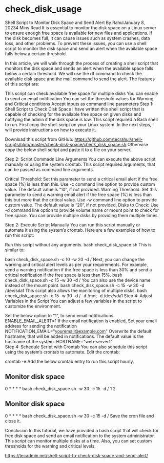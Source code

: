 # check_disk_usage

Shell Script to Monitor Disk Space and Send Alert
By RahulJanuary 8, 20234 Mins Read
It is essential to monitor the disk space on a Linux server to ensure enough free space is available for new files and applications. If the disk becomes full, it can cause issues such as system crashes, data loss, and other problems. To prevent these issues, you can use a shell script to monitor the disk space and send an alert when the available space falls below a certain threshold.

In this article, we will walk through the process of creating a shell script that monitors the disk space and sends an alert when the available space falls below a certain threshold. We will use the df command to check the available disk space and the mail command to send the alert. The features of this script are:

This script can check available free space for multiple disks
You can enable to send an email notification
You can set the threshold values for Warning and Critical conditions
Accept inputs as command line parameters
Step 1: Shell Script to Check Disk Space
I have written this shell script that is capable of checking for the available free space on given disks and notifying the admin if the disk space is low. This script required a Bash shell to run. First copy the shell script on your Linux system. In the next steps, I will provide instructions on how to execute it.

Download this script from GitHub:
https://github.com/tecrahul/shell-scripts/blob/master/check-disk-space/check_disk_space.sh
Otherwise copy the below shell script and paste it to a file on your server.

Step 2: Script Commadn Line Arguments
You can execute the above script manually or using the system crontab. This script required arguments, that can be passed as command line arguments.

Critical Threshold: Set this parameter to send a critical email alert if the free space (%) is less than this. Use -c command line option to provide custom value. The default value is “10”, if not provided.
Warning Threshold: Set this parameter to send a warning email alert if the free space (%) is less than this but more that the critical value. Use -w command line option to provide custom value. The default value is “20”, if not provided.
Disks to Check: Use -d command line option to provide volume name or mount point to check for free space. You can provide multiple disks by providing them multiple times.

Step 2: Execute Script Manually
You can run this script manually or automate it using the system’s crontab. Here are a few examples of how to run this script:

Run this script without any arguments.
bash check_disk_space.sh 
This is similar to:

bash check_disk_space.sh -c 10 -w 20 -d / 
Next, you can change the warning and critical alert levels as per your requirements. For example, send a warning notification if the free space is less than 30% and send a critical notification if the free space is less than 15%.
bash check_disk_space.sh -c 15 -w 30 -d / 
You can also use the device name instead of the mount point.
bash check_disk_space.sh -c 15 -w 30 -d /dev/sda1 
This script also allows the monitoring of multiple disks.
bash check_disk_space.sh -c 15 -w 30 -d / -d /mnt -d /dev/sda1 
Step 4: Adjust Variables in the Script
You can adjust a few variables in the script to customize the environment.

Set the below option to “1”, to send email notifications.
ENABLE_EMAIL_ALERT=1
If the email notification is enabled, Set your email address for sending the notification
NOTIFICATION_EMAIL="youremail@example.com"
Overwrite the default hostname, that will be added in notifications. The default value is the hostname of the system.
HOSTNAME="web-server1"	
Step 4: Schedule Script with Crontab
You can also schedule this script using the system’s crontab to automate. Edit the crontab:

crontab -e 
Add the below crontab entry to run this script hourly.

## Monitor disk space
0   *   *   *   *   bash check_disk_space.sh -w 30 -c 15  -d / 
1
2
## Monitor disk space
0   *   *   *   *   bash check_disk_space.sh -w 30 -c 15  -d / 
Save the cron file and close it.

Conclusion
In this tutorial, we have provided a bash script that will check for free disk space and send an email notification to the system administrator. This script can monitor multiple disks at a time. Also, you can set custom thresholds for the warning and critical levels.

https://tecadmin.net/shell-script-to-check-disk-space-and-send-alert/
